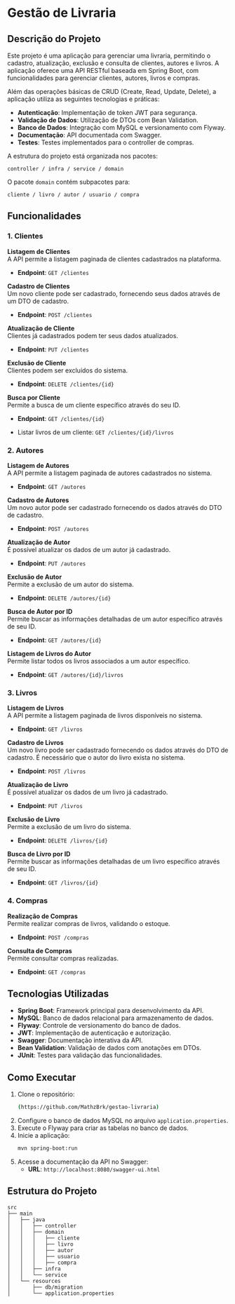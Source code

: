 # Gestão de Livraria

## Descrição do Projeto
Este projeto é uma aplicação para gerenciar uma livraria, permitindo o cadastro, atualização, exclusão e consulta de clientes, autores e livros. A aplicação oferece uma API RESTful baseada em Spring Boot, com funcionalidades para gerenciar clientes, autores, livros e compras.

Além das operações básicas de CRUD (Create, Read, Update, Delete), a aplicação utiliza as seguintes tecnologias e práticas:
- **Autenticação**: Implementação de token JWT para segurança.
- **Validação de Dados**: Utilização de DTOs com Bean Validation.
- **Banco de Dados**: Integração com MySQL e versionamento com Flyway.
- **Documentação**: API documentada com Swagger.
- **Testes**: Testes implementados para o controller de compras.

A estrutura do projeto está organizada nos pacotes:
```
controller / infra / service / domain
```
O pacote `domain` contém subpacotes para:
```
cliente / livro / autor / usuario / compra
```

## Funcionalidades
### 1. Clientes
**Listagem de Clientes**  
A API permite a listagem paginada de clientes cadastrados na plataforma.  
- **Endpoint**: `GET /clientes`

**Cadastro de Clientes**  
Um novo cliente pode ser cadastrado, fornecendo seus dados através de um DTO de cadastro.  
- **Endpoint**: `POST /clientes`

**Atualização de Cliente**  
Clientes já cadastrados podem ter seus dados atualizados.  
- **Endpoint**: `PUT /clientes`

**Exclusão de Cliente**  
Clientes podem ser excluídos do sistema.  
- **Endpoint**: `DELETE /clientes/{id}`

**Busca por Cliente**  
Permite a busca de um cliente específico através do seu ID.  
- **Endpoint**: `GET /clientes/{id}`

- Listar livros de um cliente: `GET /clientes/{id}/livros`

### 2. Autores
**Listagem de Autores**  
A API permite a listagem paginada de autores cadastrados no sistema.  
- **Endpoint**: `GET /autores`

**Cadastro de Autores**  
Um novo autor pode ser cadastrado fornecendo os dados através do DTO de cadastro.  
- **Endpoint**: `POST /autores`

**Atualização de Autor**  
É possível atualizar os dados de um autor já cadastrado.  
- **Endpoint**: `PUT /autores`

**Exclusão de Autor**  
Permite a exclusão de um autor do sistema.  
- **Endpoint**: `DELETE /autores/{id}`

**Busca de Autor por ID**  
Permite buscar as informações detalhadas de um autor específico através de seu ID.  
- **Endpoint**: `GET /autores/{id}`

**Listagem de Livros do Autor**  
Permite listar todos os livros associados a um autor específico.  
- **Endpoint**: `GET /autores/{id}/livros`

### 3. Livros
**Listagem de Livros**  
A API permite a listagem paginada de livros disponíveis no sistema.  
- **Endpoint**: `GET /livros`

**Cadastro de Livros**  
Um novo livro pode ser cadastrado fornecendo os dados através do DTO de cadastro. É necessário que o autor do livro exista no sistema.  
- **Endpoint**: `POST /livros`

**Atualização de Livro**  
É possível atualizar os dados de um livro já cadastrado.  
- **Endpoint**: `PUT /livros`

**Exclusão de Livro**  
Permite a exclusão de um livro do sistema.  
- **Endpoint**: `DELETE /livros/{id}`

**Busca de Livro por ID**  
Permite buscar as informações detalhadas de um livro específico através de seu ID.  
- **Endpoint**: `GET /livros/{id}`

### 4. Compras
**Realização de Compras**  
Permite realizar compras de livros, validando o estoque.  
- **Endpoint**: `POST /compras`

**Consulta de Compras**  
Permite consultar compras realizadas.  
- **Endpoint**: `GET /compras`

## Tecnologias Utilizadas
- **Spring Boot**: Framework principal para desenvolvimento da API.
- **MySQL**: Banco de dados relacional para armazenamento de dados.
- **Flyway**: Controle de versionamento do banco de dados.
- **JWT**: Implementação de autenticação e autorização.
- **Swagger**: Documentação interativa da API.
- **Bean Validation**: Validação de dados com anotações em DTOs.
- **JUnit**: Testes para validação das funcionalidades.

## Como Executar
1. Clone o repositório:
   ```bash
   (https://github.com/MathzBrk/gestao-livraria)
   ```
2. Configure o banco de dados MySQL no arquivo `application.properties`.
3. Execute o Flyway para criar as tabelas no banco de dados.
4. Inicie a aplicação:
   ```bash
   mvn spring-boot:run
   ```
5. Acesse a documentação da API no Swagger:
   - **URL**: `http://localhost:8080/swagger-ui.html`

## Estrutura do Projeto
```
src
├── main
│   ├── java
│   │   ├── controller
│   │   ├── domain
│   │   │   ├── cliente
│   │   │   ├── livro
│   │   │   ├── autor
│   │   │   ├── usuario
│   │   │   ├── compra
│   │   ├── infra
│   │   └── service
│   └── resources
│       ├── db/migration
│       └── application.properties
```


